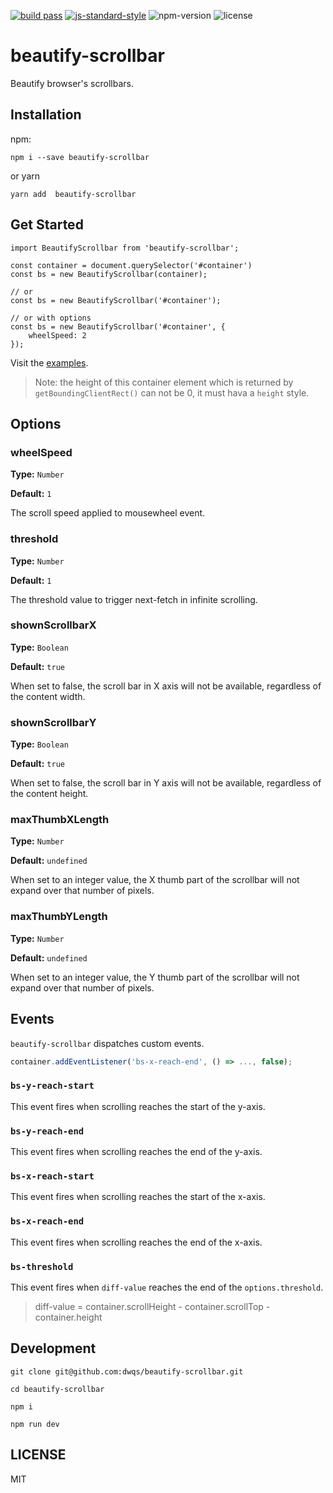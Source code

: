 [![build pass](https://api.travis-ci.org/dwqs/beautify-scrollbar.svg?branch=master)](https://travis-ci.org/dwqs/beautify-scrollbar) [![js-standard-style](https://img.shields.io/badge/code%20style-standard-brightgreen.svg)](http://standardjs.com) ![npm-version](https://img.shields.io/npm/v/beautify-scrollbar.svg) ![license](https://img.shields.io/npm/l/beautify-scrollbar.svg)
# beautify-scrollbar
Beautify browser's scrollbars.

## Installation

npm:

```
npm i --save beautify-scrollbar
```
or yarn

```
yarn add  beautify-scrollbar
```

## Get Started

```
import BeautifyScrollbar from 'beautify-scrollbar';

const container = document.querySelector('#container')
const bs = new BeautifyScrollbar(container);

// or
const bs = new BeautifyScrollbar('#container');

// or with options
const bs = new BeautifyScrollbar('#container', {
    wheelSpeed: 2
});
```

Visit the [examples](https://dwqs.github.io/beautify-scrollbar).

>Note: the height of this container element which is returned by `getBoundingClientRect()` can not be 0, it must hava a `height` style.

## Options
### wheelSpeed
**Type:** `Number`

**Default:** `1`

The scroll speed applied to mousewheel event.

### threshold
**Type:** `Number`

**Default:** `1`

The threshold value to trigger next-fetch in infinite scrolling.

### shownScrollbarX
**Type:** `Boolean`

**Default:** `true`

When set to false, the scroll bar in X axis will not be available, regardless of the content width.

### shownScrollbarY
**Type:** `Boolean`

**Default:** `true`

When set to false, the scroll bar in Y axis will not be available, regardless of the content height.

### maxThumbXLength
**Type:** `Number`

**Default:** `undefined`

When set to an integer value, the X thumb part of the scrollbar will not expand over that number of pixels.

### maxThumbYLength 
**Type:** `Number`

**Default:** `undefined`

When set to an integer value, the Y thumb part of the scrollbar will not expand over that number of pixels.

## Events
`beautify-scrollbar` dispatches custom events.

```js
container.addEventListener('bs-x-reach-end', () => ..., false);
```

### `bs-y-reach-start`
This event fires when scrolling reaches the start of the y-axis.

### `bs-y-reach-end`
This event fires when scrolling reaches the end of the y-axis.

### `bs-x-reach-start`
This event fires when scrolling reaches the start of the x-axis.

### `bs-x-reach-end`
This event fires when scrolling reaches the end of the x-axis.

### `bs-threshold`
This event fires when `diff-value` reaches the end of the `options.threshold`.

>diff-value = container.scrollHeight - container.scrollTop - container.height

## Development
```
git clone git@github.com:dwqs/beautify-scrollbar.git

cd beautify-scrollbar

npm i 

npm run dev
```

## LICENSE
MIT